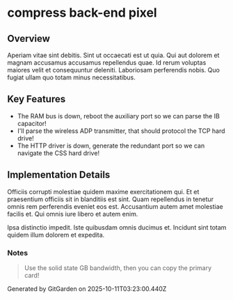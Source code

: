 # compress back-end pixel

## Overview
Aperiam vitae sint debitis. Sint ut occaecati est ut quia. Qui aut dolorem et magnam accusamus accusamus repellendus quae. Id rerum voluptas maiores velit et consequuntur deleniti. Laboriosam perferendis nobis. Quo fugiat ullam quo totam minus necessitatibus.

## Key Features
- The RAM bus is down, reboot the auxiliary port so we can parse the IB capacitor!
- I'll parse the wireless ADP transmitter, that should protocol the TCP hard drive!
- The HTTP driver is down, generate the redundant port so we can navigate the CSS hard drive!

## Implementation Details
Officiis corrupti molestiae quidem maxime exercitationem qui. Et et praesentium officiis sit in blanditiis est sint. Quam repellendus in tenetur omnis rem perferendis eveniet eos est. Accusantium autem amet molestiae facilis et. Qui omnis iure libero et autem enim.
 Ipsa distinctio impedit. Iste quibusdam omnis ducimus et. Incidunt sint totam quidem illum dolorem et expedita.

### Notes
> Use the solid state GB bandwidth, then you can copy the primary card!

Generated by GitGarden on 2025-10-11T03:23:00.440Z